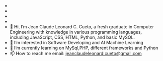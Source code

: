 -
-
-
-
- 👋 Hi, I’m Jean Claude Leonard C. Cueto, a fresh graduate in Computer Engineering with knowledge in various programming languages, including JavaScript, CSS, HTML, Python, and basic MySQL.
- 👀 I’m interested in Software Developing and AI Machine Learning  
- 🌱 I’m currently learning on MySql,PHP, different frameworks and Python
- 📫 How to reach me email: jeanclaudeleonard.cueto@gmail.com


<!---
Cueto0725/Cueto0725 is a ✨ special ✨ repository because its `README.md` (this file) appears on your GitHub profile.
You can click the Preview link to take a look at your changes.
--->
